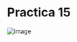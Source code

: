 # Practica 15
![image](https://github.com/Carlos-DanielCardenas/Practica-15/assets/148377835/f08d3238-2f86-4fd0-88d1-67282ed7a3ad)

